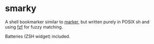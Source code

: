 # smarky

A shell bookmarker similar to [marker](https://github.com/pindexis/marker), but
written purely in POSIX sh and using [fzf](https://github.com/junegunn/fzf) for
fuzzy matching.

Batteries (ZSH widget) included.
